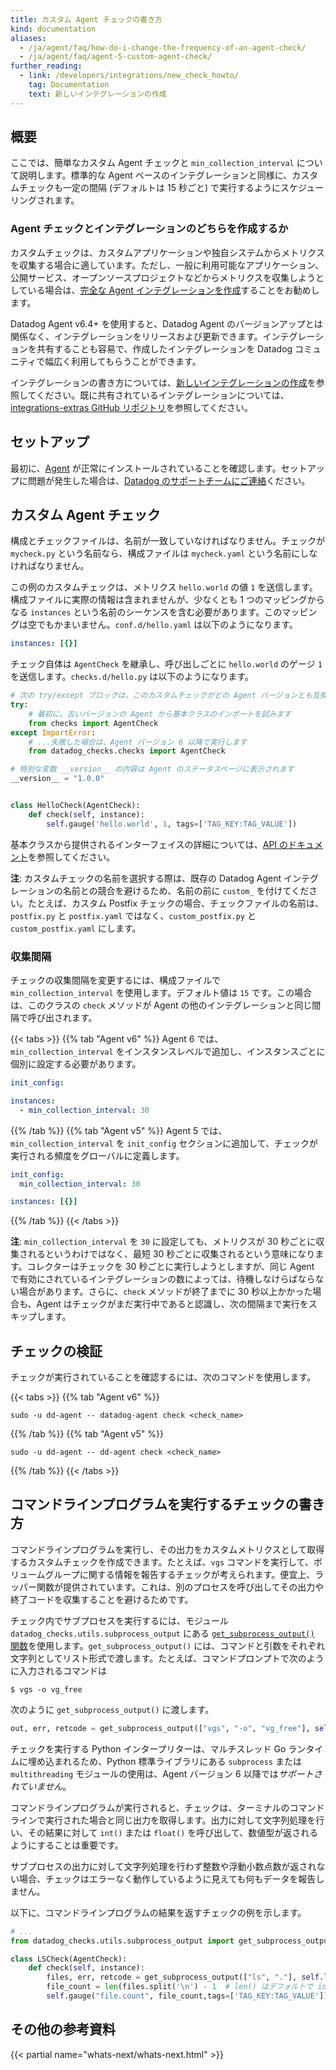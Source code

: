 ```yaml
---
title: カスタム Agent チェックの書き方
kind: documentation
aliases:
  - /ja/agent/faq/how-do-i-change-the-frequency-of-an-agent-check/
  - /ja/agent/faq/agent-5-custom-agent-check/
further_reading:
  - link: /developers/integrations/new_check_howto/
    tag: Documentation
    text: 新しいインテグレーションの作成
---
```

## 概要
ここでは、簡単なカスタム Agent チェックと `min_collection_interval` について説明します。標準的な Agent ベースのインテグレーションと同様に、カスタムチェックも一定の間隔 (デフォルトは 15 秒ごと) で実行するようにスケジューリングされます。

### Agent チェックとインテグレーションのどちらを作成するか
カスタムチェックは、カスタムアプリケーションや独自システムからメトリクスを収集する場合に適しています。ただし、一般に利用可能なアプリケーション、公開サービス、オープンソースプロジェクトなどからメトリクスを収集しようとしている場合は、[完全な Agent インテグレーションを作成][1]することをお勧めします。

Datadog Agent v6.4+ を使用すると、Datadog Agent のバージョンアップとは関係なく、インテグレーションをリリースおよび更新できます。インテグレーションを共有することも容易で、作成したインテグレーションを Datadog コミュニティで幅広く利用してもらうことができます。

インテグレーションの書き方については、[新しいインテグレーションの作成][1]を参照してください。既に共有されているインテグレーションについては、[integrations-extras GitHub リポジトリ][2]を参照してください。

## セットアップ
最初に、[Agent][3] が正常にインストールされていることを確認します。セットアップに問題が発生した場合は、[Datadog のサポートチームにご連絡][4]ください。

## カスタム Agent チェック

<div class="alert alert-warning">
  構成とチェックファイルは、名前が一致していなければなりません。チェックが <code>mycheck.py</code> という名前なら、構成ファイルは <code>mycheck.yaml</code> という名前にしなければなりません。
</div>

この例のカスタムチェックは、メトリクス `hello.world` の値 `1` を送信します。構成ファイルに実際の情報は含まれませんが、少なくとも 1 つのマッピングからなる `instances` という名前のシーケンスを含む必要があります。このマッピングは空でもかまいません。`conf.d/hello.yaml` は以下のようになります。

```yaml
instances: [{}]
```

チェック自体は `AgentCheck` を継承し、呼び出しごとに `hello.world` のゲージ `1` を送信します。`checks.d/hello.py` は以下のようになります。

```python
# 次の try/except ブロックは、このカスタムチェックがどの Agent バージョンとも互換性を持つようにします
try:
    # 最初に、古いバージョンの Agent から基本クラスのインポートを試みます
    from checks import AgentCheck
except ImportError:
    # ...失敗した場合は、Agent バージョン 6 以降で実行します
    from datadog_checks.checks import AgentCheck

# 特別な変数 __version__ の内容は Agent のステータスページに表示されます
__version__ = "1.0.0"


class HelloCheck(AgentCheck):
    def check(self, instance):
        self.gauge('hello.world', 1, tags=['TAG_KEY:TAG_VALUE'])
```

基本クラスから提供されるインターフェイスの詳細については、[API のドキュメント][5]を参照してください。

**注**: カスタムチェックの名前を選択する際は、既存の Datadog Agent インテグレーションの名前との競合を避けるため、名前の前に `custom_` を付けてください。たとえば、カスタム Postfix チェックの場合、チェックファイルの名前は、`postfix.py` と `postfix.yaml` ではなく、`custom_postfix.py` と `custom_postfix.yaml` にします。

### 収集間隔
チェックの収集間隔を変更するには、構成ファイルで `min_collection_interval` を使用します。デフォルト値は `15` です。この場合は、このクラスの `check` メソッドが Agent の他のインテグレーションと同じ間隔で呼び出されます。

{{< tabs >}}
{{% tab "Agent v6" %}}
Agent 6 では、`min_collection_interval` をインスタンスレベルで追加し、インスタンスごとに個別に設定する必要があります。

```yaml
init_config:

instances:
  - min_collection_interval: 30
```
 {{% /tab %}}
{{% tab "Agent v5" %}}
Agent 5 では、`min_collection_interval` を `init_config` セクションに追加して、チェックが実行される頻度をグローバルに定義します。

```yaml
init_config:
  min_collection_interval: 30

instances: [{}]
```
{{% /tab %}}
{{< /tabs >}}

**注**: `min_collection_interval` を `30` に設定しても、メトリクスが 30 秒ごとに収集されるというわけではなく、最短 30 秒ごとに収集されるという意味になります。コレクターはチェックを 30 秒ごとに実行しようとしますが、同じ Agent で有効にされているインテグレーションの数によっては、待機しなけらばならない場合があります。さらに、`check` メソッドが終了までに 30 秒以上かかった場合も、Agent はチェックがまだ実行中であると認識し、次の間隔まで実行をスキップします。

## チェックの検証

チェックが実行されていることを確認するには、次のコマンドを使用します。

{{< tabs >}}
{{% tab "Agent v6" %}}
 ```
sudo -u dd-agent -- datadog-agent check <check_name>
```
 {{% /tab %}}
{{% tab "Agent v5" %}}
 ```
sudo -u dd-agent -- dd-agent check <check_name>
```
{{% /tab %}}
{{< /tabs >}}

## コマンドラインプログラムを実行するチェックの書き方

コマンドラインプログラムを実行し、その出力をカスタムメトリクスとして取得するカスタムチェックを作成できます。たとえば、`vgs` コマンドを実行して、ボリュームグループに関する情報を報告するチェックが考えられます。便宜上、ラッパー関数が提供されています。これは、別のプロセスを呼び出してその出力や終了コードを収集することを避けるためです。

チェック内でサブプロセスを実行するには、モジュール `datadog_checks.utils.subprocess_output` にある [`get_subprocess_output()` 関数][6]を使用します。`get_subprocess_output()` には、コマンドと引数をそれぞれ文字列としてリスト形式で渡します。たとえば、コマンドプロンプトで次のように入力されるコマンドは

```
$ vgs -o vg_free

```

次のように `get_subprocess_output()` に渡します。

```python
out, err, retcode = get_subprocess_output(["vgs", "-o", "vg_free"], self.log, raise_on_empty_output=True)
```

<div class="alert alert-warning">
    チェックを実行する Python インタープリターは、マルチスレッド Go ランタイムに埋め込まれるため、Python 標準ライブラリにある <code>subprocess</code> または <code>multithreading</code> モジュールの使用は、Agent バージョン 6 以降では<em>サポートされていません</em>。
</div>

コマンドラインプログラムが実行されると、チェックは、ターミナルのコマンドラインで実行された場合と同じ出力を取得します。出力に対して文字列処理を行い、その結果に対して `int()` または `float()` を呼び出して、数値型が返されるようにすることは重要です。

サブプロセスの出力に対して文字列処理を行わず整数や浮動小数点数が返されない場合、チェックはエラーなく動作しているように見えても何もデータを報告しません。

以下に、コマンドラインプログラムの結果を返すチェックの例を示します。

```python
# ...
from datadog_checks.utils.subprocess_output import get_subprocess_output

class LSCheck(AgentCheck):
    def check(self, instance):
        files, err, retcode = get_subprocess_output(["ls", "."], self.log, raise_on_empty_output=True)
        file_count = len(files.split('\n') - 1  # len() はデフォルトで int 値を返します
        self.gauge("file.count", file_count,tags=['TAG_KEY:TAG_VALUE'])
```


## その他の参考資料
{{< partial name="whats-next/whats-next.html" >}}

[1]: /ja/developers/integrations/new_check_howto
[2]: https://github.com/DataDog/integrations-extras
[3]: http://app.datadoghq.com/account/settings#agent
[4]: /ja/help
[5]: https://datadog-checks-base.readthedocs.io/en/latest/datadog_checks.checks.html#datadog_checks.base.checks.base.AgentCheck
[6]: https://datadog-checks-base.readthedocs.io/en/latest/datadog_checks.utils.html#module-datadog_checks.base.utils.subprocess_output

